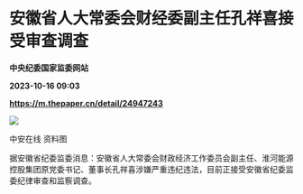 # 安徽省人大常委会财经委副主任孔祥喜接受审查调查
**中央纪委国家监委网站**

**2023-10-16 09:03**

**https://m.thepaper.cn/detail/24947243**

![](https://imagecloud.thepaper.cn/thepaper/image/274/304/35.jpg)

中安在线 资料图

据安徽省纪委监委消息：安徽省人大常委会财政经济工作委员会副主任、淮河能源控股集团原党委书记、董事长孔祥喜涉嫌严重违纪违法，目前正接受安徽省纪委监委纪律审查和监察调查。